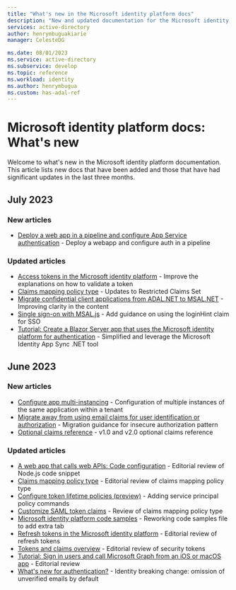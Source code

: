 ```yaml
---
title: "What's new in the Microsoft identity platform docs"
description: "New and updated documentation for the Microsoft identity platform."
services: active-directory
author: henrymbuguakiarie
manager: CelesteDG

ms.date: 08/01/2023
ms.service: active-directory
ms.subservice: develop
ms.topic: reference
ms.workload: identity
ms.author: henrymbugua
ms.custom: has-adal-ref
---
```


# Microsoft identity platform docs: What's new

Welcome to what's new in the Microsoft identity platform documentation. This article lists new docs that have been added and those that have had significant updates in the last three months.

## July 2023

### New articles

- [Deploy a web app in a pipeline and configure App Service authentication](deploy-web-app-authentication-pipeline.md) - Deploy a webapp and configure auth in a pipeline

### Updated articles

- [Access tokens in the Microsoft identity platform](access-tokens.md) - Improve the explanations on how to validate a token
- [Claims mapping policy type](reference-claims-mapping-policy-type.md) - Updates to Restricted Claims Set
- [Migrate confidential client applications from ADAL.NET to MSAL.NET](msal-net-migration-confidential-client.md) - Improving clarity in the content
- [Single sign-on with MSAL.js](msal-js-sso.md) - Add guidance on using the loginHint claim for SSO
- [Tutorial: Create a Blazor Server app that uses the Microsoft identity platform for authentication](tutorial-blazor-server.md) - Simplified and leverage the Microsoft Identity App Sync .NET tool

## June 2023

### New articles

- [Configure app multi-instancing](configure-app-multi-instancing.md) - Configuration of multiple instances of the same application within a tenant
- [Migrate away from using email claims for user identification or authorization](migrate-off-email-claim-authorization.md) - Migration guidance for insecure authorization pattern
- [Optional claims reference](optional-claims-reference.md) - v1.0 and v2.0 optional claims reference

### Updated articles

- [A web app that calls web APIs: Code configuration](scenario-web-app-call-api-app-configuration.md) - Editorial review of Node.js code snippet
- [Claims mapping policy type](reference-claims-mapping-policy-type.md) - Editorial review of claims mapping policy type
- [Configure token lifetime policies (preview)](configure-token-lifetimes.md) - Adding service principal policy commands
- [Customize SAML token claims](saml-claims-customization.md) - Review of claims mapping policy type
- [Microsoft identity platform code samples](sample-v2-code.md) - Reworking code samples file to add extra tab
- [Refresh tokens in the Microsoft identity platform](refresh-tokens.md) - Editorial review of refresh tokens
- [Tokens and claims overview](security-tokens.md) - Editorial review of security tokens
- [Tutorial: Sign in users and call Microsoft Graph from an iOS or macOS app](tutorial-v2-ios.md) - Editorial review
- [What's new for authentication?](reference-breaking-changes.md) - Identity breaking change: omission of unverified emails by default
